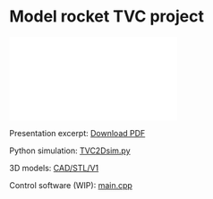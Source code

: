 # Model rocket TVC project

<object data="presentation-excerpt.pdf" type="application/pdf" width="100%" height="1000px">
    <embed src="presentation-excerpt.pdf">
        <p>Presentation excerpt: <a href="presentation-excerpt.pdf">Download PDF</a></p>
    </embed>
</object>

Python simulation: [TVC2Dsim.py](TVC2Dsim.py)

3D models: [CAD/STL/V1](CAD/STL/V1)

Control software (WIP): [main.cpp](Software/Project/src/main.cpp)
